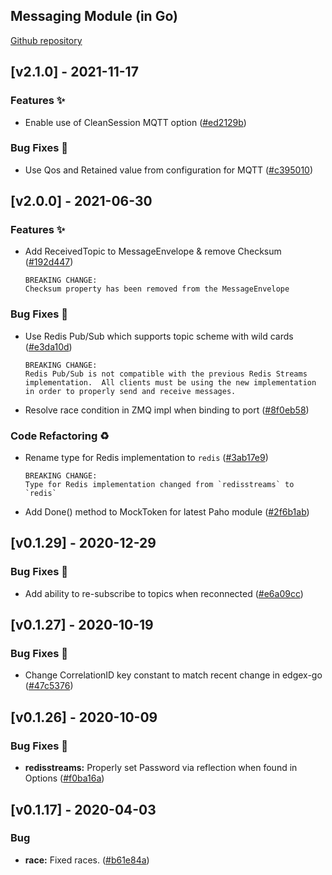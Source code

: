
<a name="Messaging Go Mod Changelog"></a>
## Messaging Module (in Go)
[Github repository](https://github.com/edgexfoundry/go-mod-messaging)

## [v2.1.0] - 2021-11-17

### Features ✨

- Enable use of CleanSession MQTT option ([#ed2129b](https://github.com/edgexfoundry/go-mod-messaging/commits/ed2129b))

### Bug Fixes 🐛

- Use Qos and Retained value from configuration for MQTT ([#c395010](https://github.com/edgexfoundry/go-mod-messaging/commits/c395010))

## [v2.0.0] - 2021-06-30
### Features ✨
- Add ReceivedTopic to MessageEnvelope & remove Checksum ([#192d447](https://github.com/edgexfoundry/go-mod-messaging/commits/192d447))
    ```
    BREAKING CHANGE:
    Checksum property has been removed from the MessageEnvelope
    ```
### Bug Fixes 🐛
- Use Redis Pub/Sub which supports topic scheme with wild cards ([#e3da10d](https://github.com/edgexfoundry/go-mod-messaging/commits/e3da10d))
    ```
    BREAKING CHANGE:
    Redis Pub/Sub is not compatible with the previous Redis Streams implementation.  All clients must be using the new implementation in order to properly send and receive messages.
    ```
- Resolve race condition in ZMQ impl when binding to port ([#8f0eb58](https://github.com/edgexfoundry/go-mod-messaging/commits/8f0eb58))
### Code Refactoring ♻
- Rename type for Redis implementation to `redis` ([#3ab17e9](https://github.com/edgexfoundry/go-mod-messaging/commits/3ab17e9))
    ```
    BREAKING CHANGE:
    Type for Redis implementation changed from `redisstreams` to `redis`
    ```
- Add Done() method to MockToken for latest Paho module ([#2f6b1ab](https://github.com/edgexfoundry/go-mod-messaging/commits/2f6b1ab))

<a name="v0.1.29"></a>
## [v0.1.29] - 2020-12-29
### Bug Fixes 🐛
- Add ability to re-subscribe to topics when reconnected ([#e6a09cc](https://github.com/edgexfoundry/go-mod-messaging/commits/e6a09cc))

<a name="v0.1.27"></a>
## [v0.1.27] - 2020-10-19
### Bug Fixes 🐛
- Change CorrelationID key constant to match recent change in edgex-go ([#47c5376](https://github.com/edgexfoundry/go-mod-messaging/commits/47c5376))

<a name="v0.1.26"></a>
## [v0.1.26] - 2020-10-09
### Bug Fixes 🐛
- **redisstreams:** Properly set Password via reflection when found in Options ([#f0ba16a](https://github.com/edgexfoundry/go-mod-messaging/commits/f0ba16a))

<a name="v0.1.17"></a>
## [v0.1.17] - 2020-04-03
### Bug
- **race:** Fixed races. ([#b61e84a](https://github.com/edgexfoundry/go-mod-messaging/commits/b61e84a))


